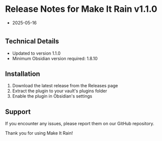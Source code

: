 # Release Notes for Make It Rain v1.1.0

- 2025-05-16

#

## Technical Details
- Updated to version 1.1.0
- Minimum Obsidian version required: 1.8.10

## Installation
1. Download the latest release from the Releases page
2. Extract the plugin to your vault's plugins folder
3. Enable the plugin in Obsidian's settings

## Support
If you encounter any issues, please report them on our GitHub repository.

Thank you for using Make It Rain!